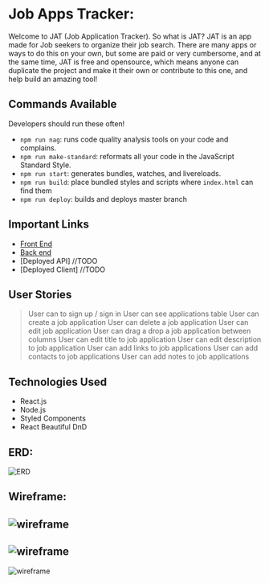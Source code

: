 # Job Apps Tracker:

  Welcome to JAT (Job Application Tracker). So what is JAT? JAT is an app made for Job seekers to organize their job search. There are many apps or ways to do this on your own, but some are paid or very cumbersome, and at the same time, JAT is free and opensource, which means anyone can duplicate the project and make it their own or contribute to this one, and help build an amazing tool!

## Commands Available

Developers should run these often!

- `npm run nag`: runs code quality analysis tools on your code and complains.
- `npm run make-standard`: reformats all your code in the JavaScript Standard
  Style.
- `npm run start`: generates bundles, watches, and livereloads.
- `npm run build`: place bundled styles and scripts where `index.html` can find
    them
- `npm run deploy`: builds and deploys master branch


## Important Links

- [Front End](https://github.com/Frankazo/JAT-FrontEnd)
- [Back end](https://github.com/Frankazo/JAT-BackEnd)
- [Deployed API]  //TODO
- [Deployed Client] //TODO

## User Stories

> User can to sign up / sign in
> User can see applications table
> User can create a job application
> User can delete a job application
> User can edit job application
> User can drag a drop a job application between columns
> User can edit title to job application
> User can edit description to job application
> User can add links to job applications
> User can add contacts to job applications
> User can add notes to job applications

## Technologies Used

 - React.js
 - Node.js
 - Styled Components
 - React Beautiful DnD

## ERD:

![ERD](https://i.imgur.com/9egaDPT.png)

## Wireframe:

![wireframe](https://i.imgur.com/cPCNGPs.jpg)
-
![wireframe](https://i.imgur.com/d1MUull.jpg)
-
![wireframe](https://i.imgur.com/vJ9mISN.jpg)


